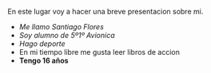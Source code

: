 En este lugar voy a hacer una breve presentacion sobre mi.

* *Me llamo Santiago Flores* 
* _Soy alumno de 5º1º Avionica_
* *Hago deporte*
* En mi tiempo libre me gusta leer libros de accion   
* __Tengo 16 años__


